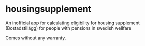 # housingsupplement
An inofficial app for calculating eligibility for housing supplement (Bostadstillägg) for people with pensions in swedish wellfare

Comes without any warranty.
